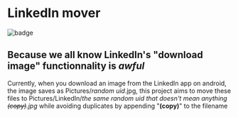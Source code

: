 # LinkedIn mover

![badge](https://gitlab.com/srgoti/linkedin-mover/badges/master/pipeline.svg)

## Because we all know LinkedIn's "download image" functionnality is _awful_

Currently, when you download an image from the LinkedIn app on android, the image saves as Pictures/_random uid_.jpg, this project aims to move these files to Pictures/LinkedIn/_the same random uid that doesn't mean anything ~~(copy)~~.jpg_ while avoiding duplicates by appending "**(copy)**" to the filename
